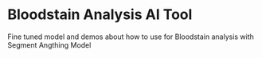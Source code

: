 # Bloodstain Analysis AI Tool
Fine tuned model and demos about how to use for Bloodstain analysis with Segment Angthing Model
